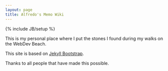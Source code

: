 ```yaml
---
layout: page
title: Alfredo's Memo Wiki
---
```

{% include JB/setup %}

This is my personal place where I put the stones I found during my walks on the WebDev Beach. 

This site is based on [Jekyll Bootstrap](http://jekyllbootstrap.com).

Thanks to all people that have made this possible.
